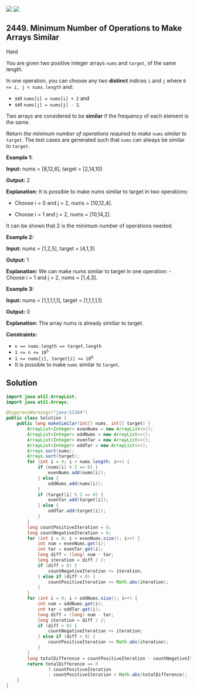 [![](https://img.shields.io/github/stars/javadev/LeetCode-in-Java?label=Stars&style=flat-square)](https://github.com/javadev/LeetCode-in-Java)
[![](https://img.shields.io/github/forks/javadev/LeetCode-in-Java?label=Fork%20me%20on%20GitHub%20&style=flat-square)](https://github.com/javadev/LeetCode-in-Java/fork)

## 2449\. Minimum Number of Operations to Make Arrays Similar

Hard

You are given two positive integer arrays `nums` and `target`, of the same length.

In one operation, you can choose any two **distinct** indices `i` and `j` where `0 <= i, j < nums.length` and:

*   set `nums[i] = nums[i] + 2` and
*   set `nums[j] = nums[j] - 2`.

Two arrays are considered to be **similar** if the frequency of each element is the same.

Return _the minimum number of operations required to make_ `nums` _similar to_ `target`. The test cases are generated such that `nums` can always be similar to `target`.

**Example 1:**

**Input:** nums = [8,12,6], target = [2,14,10]

**Output:** 2

**Explanation:** It is possible to make nums similar to target in two operations: 

- Choose i = 0 and j = 2, nums = [10,12,4]. 

- Choose i = 1 and j = 2, nums = [10,14,2]. 

It can be shown that 2 is the minimum number of operations needed.

**Example 2:**

**Input:** nums = [1,2,5], target = [4,1,3]

**Output:** 1

**Explanation:** We can make nums similar to target in one operation: - Choose i = 1 and j = 2, nums = [1,4,3].

**Example 3:**

**Input:** nums = [1,1,1,1,1], target = [1,1,1,1,1]

**Output:** 0

**Explanation:** The array nums is already similiar to target.

**Constraints:**

*   `n == nums.length == target.length`
*   <code>1 <= n <= 10<sup>5</sup></code>
*   <code>1 <= nums[i], target[i] <= 10<sup>6</sup></code>
*   It is possible to make `nums` similar to `target`.

## Solution

```java
import java.util.ArrayList;
import java.util.Arrays;

@SuppressWarnings("java:S2184")
public class Solution {
    public long makeSimilar(int[] nums, int[] target) {
        ArrayList<Integer> evenNums = new ArrayList<>();
        ArrayList<Integer> oddNums = new ArrayList<>();
        ArrayList<Integer> evenTar = new ArrayList<>();
        ArrayList<Integer> oddTar = new ArrayList<>();
        Arrays.sort(nums);
        Arrays.sort(target);
        for (int i = 0; i < nums.length; i++) {
            if (nums[i] % 2 == 0) {
                evenNums.add(nums[i]);
            } else {
                oddNums.add(nums[i]);
            }
            if (target[i] % 2 == 0) {
                evenTar.add(target[i]);
            } else {
                oddTar.add(target[i]);
            }
        }
        long countPositiveIteration = 0;
        long countNegativeIteration = 0;
        for (int i = 0; i < evenNums.size(); i++) {
            int num = evenNums.get(i);
            int tar = evenTar.get(i);
            long diff = (long) num - tar;
            long iteration = diff / 2;
            if (diff > 0) {
                countNegativeIteration += iteration;
            } else if (diff < 0) {
                countPositiveIteration += Math.abs(iteration);
            }
        }
        for (int i = 0; i < oddNums.size(); i++) {
            int num = oddNums.get(i);
            int tar = oddTar.get(i);
            long diff = (long) num - tar;
            long iteration = diff / 2;
            if (diff > 0) {
                countNegativeIteration += iteration;
            } else if (diff < 0) {
                countPositiveIteration += Math.abs(iteration);
            }
        }
        long totalDifference = countPositiveIteration - countNegativeIteration;
        return totalDifference == 0
                ? countPositiveIteration
                : countPositiveIteration + Math.abs(totalDifference);
    }
}
```